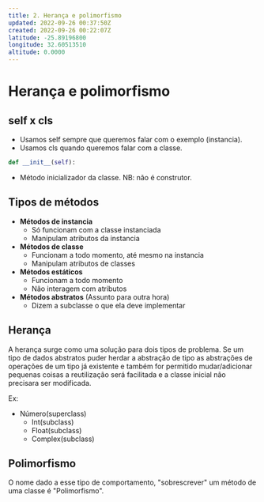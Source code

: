 ```yaml
---
title: 2. Herança e polimorfismo
updated: 2022-09-26 00:37:50Z
created: 2022-09-26 00:22:07Z
latitude: -25.89196800
longitude: 32.60513510
altitude: 0.0000
---
```


# Herança e polimorfismo

## **self x cls**

- Usamos self sempre que queremos falar com o exemplo (instancia).
- Usamos cls quando queremos falar com a classe.

```python
def __init__(self):
```

- Método inicializador da classe. NB: não é construtor.

## Tipos de métodos

- **Métodos de instancia**
    - Só funcionam com a classe instanciada
    - Manipulam atributos da instancia
- **Métodos de classe**
    - Funcionam a todo momento, até mesmo na instancia
    - Manipulam atributos de classes
- **Métodos estáticos**
    - Funcionam a todo momento
    - Não interagem com atributos
- **Métodos abstratos** (Assunto para outra hora)
    - Dizem a subclasse o que ela deve implementar

## Herança

A herança surge como uma solução para dois tipos de problema. Se um tipo de dados abstratos puder herdar a abstração de tipo as abstrações de operações de um tipo já existente e também for permitido mudar/adicionar pequenas coisas a reutilização será facilitada e a classe inicial não precisara ser modificada.

Ex:

- Número(superclass)
    - Int(subclass)
    - Float(subclass)
    - Complex(subclass)

## Polimorfismo

O nome dado a esse tipo de comportamento, "sobrescrever" um método de uma classe é "Polimorfismo".